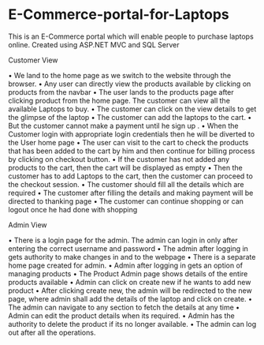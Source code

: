 # E-Commerce-portal-for-Laptops
This is an E-Commerce portal which will enable people to purchase laptops online. Created using ASP.NET MVC and SQL Server


Customer View


•	We land to the home page as we switch to the website through the browser. 
•	Any user can directly view the products available by clicking on products from the navbar
•	The user lands to the products page after clicking product from the home page. The customer can view all the available Laptops to buy.
•	The customer can click on the view details to get the glimpse of the laptop 
•	The customer can add the laptops to the cart.
•	But the customer cannot make a payment until he sign up .
•	When the Customer login with appropriate login credentials then he will be diverted to the User home page 
•	The user can visit to the cart to check the products that has been added to the cart by him and then continue for billing process by clicking on checkout button.
•	If the customer has not added any products to the cart, then the cart will be displayed as empty
•	Then the customer has to add Laptops to the cart, then the customer can proceed to the checkout session.
•	The customer should fill all the details which are required
•	The customer after filling the details and making payment will be directed to thanking page
•	The customer can continue shopping or can logout once he had done with shopping

Admin View


•	There is a login page for the admin. The admin can login in only after entering the correct username and password
•	The admin after logging in gets authority to make changes in and to the webpage
•	There is a separate home page created for admin.
•	Admin after logging in gets an option of managing products
•	The Product Admin page shows details of the entire products available
•	Admin can click on create new if he wants to add new product
•	After clicking create new, the admin will be redirected to the new page, where admin shall add the details of the laptop and click on create.
•	The admin can navigate to any section to fetch the details at any time
•	Admin can edit the product details when its required. 
•	Admin has the authority to delete the product if its no longer available. 
•	The admin can log out after all the operations.
